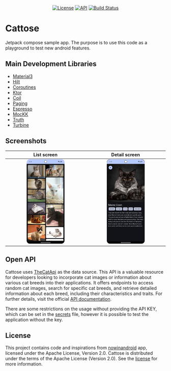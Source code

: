 <p align="center">
  <a href="https://opensource.org/licenses/Apache-2.0"><img alt="License" src="https://img.shields.io/badge/License-Apache%202.0-blue.svg"/></a>
  <a href="https://android-arsenal.com/api?level=26"><img alt="API" src="https://img.shields.io/badge/API-26%2B-brightgreen.svg?style=flat"/></a>
  <a href="https://github.com/lucasmodesto/Cattose/actions/workflows/android-ci.yaml/badge.svg?branch=main"><img alt="Build Status" src=https://github.com/lucasmodesto/Cattose/actions/workflows/android-ci.yaml/badge.svg?branch=main/></a> <br>
</p>

# Cattose
Jetpack compose sample app. The purpose is to use this code as a playground to test new android features.

## Main Development Libraries
- [Material3](https://m3.material.io/)
- [Hilt](https://developer.android.com/training/dependency-injection/hilt-android)
- [Coroutines](https://developer.android.com/kotlin/coroutines)
- [Ktor](https://ktor.io/)
- [Coil](https://coil-kt.github.io/coil/)
- [Paging](https://developer.android.com/topic/libraries/architecture/paging/v3-overview)
- [Espresso](https://developer.android.com/training/testing/espresso)
- [MocKK](https://mockk.io/)
- [Truth](https://truth.dev/)
- [Turbine](https://github.com/cashapp/turbine)

## Screenshots
|                               List screen                                |                               Detail screen                               |
|:------------------------------------------------------------------------:|:-------------------------------------------------------------------------:|
| <img src="/docs/images/cattose_list_dark_mode.png" width=50% height=50%> | <img src="/docs/images/cattose_detail_darkmode.png" width=50% height=50%> |

## Open API
Cattose uses [TheCatApi](https://thecatapi.com/) as the data source.
This API is a valuable resource for developers looking to incorporate cat images or information about various cat breeds into their applications.
It offers endpoints to access random cat images, search for specific cat breeds, and retrieve detailed information about each breed, 
including their characteristics and traits. For further details, visit the official [API documentation](https://developers.thecatapi.com/view-account/ylX4blBYT9FaoVd6OhvR?report=bOoHBz-8t).

There are some restrictions on the usage without providing the API KEY, which can be set in
the [secrets](/secrets.properties) file, however it is possible to test the application without the key.

## License
This project contains code and inspirations from [nowinandroid](https://github.com/android/nowinandroid) app, licensed under the Apache License, Version 2.0.
Cattose is distributed under the terms of the Apache License (Version 2.0). See the [license](LICENSE) for more information.
